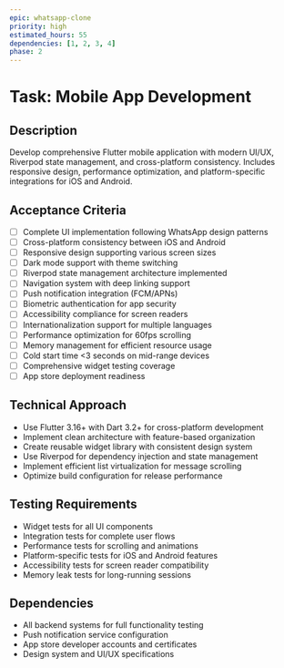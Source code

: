 ```yaml
---
epic: whatsapp-clone
priority: high
estimated_hours: 55
dependencies: [1, 2, 3, 4]
phase: 2
---
```


# Task: Mobile App Development

## Description
Develop comprehensive Flutter mobile application with modern UI/UX, Riverpod state management, and cross-platform consistency. Includes responsive design, performance optimization, and platform-specific integrations for iOS and Android.

## Acceptance Criteria
- [ ] Complete UI implementation following WhatsApp design patterns
- [ ] Cross-platform consistency between iOS and Android
- [ ] Responsive design supporting various screen sizes
- [ ] Dark mode support with theme switching
- [ ] Riverpod state management architecture implemented
- [ ] Navigation system with deep linking support
- [ ] Push notification integration (FCM/APNs)
- [ ] Biometric authentication for app security
- [ ] Accessibility compliance for screen readers
- [ ] Internationalization support for multiple languages
- [ ] Performance optimization for 60fps scrolling
- [ ] Memory management for efficient resource usage
- [ ] Cold start time <3 seconds on mid-range devices
- [ ] Comprehensive widget testing coverage
- [ ] App store deployment readiness

## Technical Approach
- Use Flutter 3.16+ with Dart 3.2+ for cross-platform development
- Implement clean architecture with feature-based organization
- Create reusable widget library with consistent design system
- Use Riverpod for dependency injection and state management
- Implement efficient list virtualization for message scrolling
- Optimize build configuration for release performance

## Testing Requirements
- Widget tests for all UI components
- Integration tests for complete user flows
- Performance tests for scrolling and animations
- Platform-specific tests for iOS and Android features
- Accessibility tests for screen reader compatibility
- Memory leak tests for long-running sessions

## Dependencies
- All backend systems for full functionality testing
- Push notification service configuration
- App store developer accounts and certificates
- Design system and UI/UX specifications